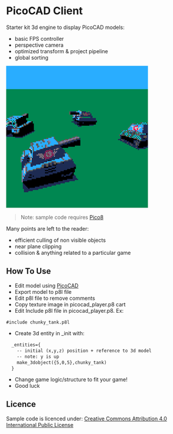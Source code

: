 # PicoCAD Client

Starter kit 3d engine to display PicoCAD models:

- basic FPS controller
- perspective camera
- optimized transform & project pipeline
- global sorting

![Tank Prototype](chunky_tanks.gif)

>Note: sample code requires [Pico8](https://www.lexaloffle.com/pico-8.php)

Many points are left to the reader:
- efficient culling of non visible objects
- near plane clipping
- collision & anything related to a particular game

## How To Use
- Edit model using [PicoCAD](https://johanpeitz.itch.io/picocad)
- Export model to p8l file
- Edit p8l file to remove comments
- Copy texture image in picocad_player.p8 cart
- Edit Include p8l file in picocad_player.p8. Ex:
```
#include chunky_tank.p8l
```
- Create 3d entity in _init with:
```
  _entities={
    -- initial (x,y,z) position + reference to 3d model  
    -- note: y is up  
    make_3dobject({5,0,5},chunky_tank)
  }
```
- Change game logic/structure to fit your game!
- Good luck

## Licence

Sample code is licenced under: [Creative Commons Attribution 4.0 International Public License](https://creativecommons.org/licenses/by/4.0/legalcode)


